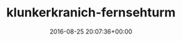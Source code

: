 ---
title:		"klunkerkranich-fernsehturm"
type:		"photos"
mediatype:		"upload"
description:		"TBC"
date:		"2016-08-25 20:07:36+00:00"
album:		"city"
filename:		"klunkerkranich-fernsehturm.md"
series:		""
cl_public_id:		"city/klunkerkranich-fernsehturm"
cl_version:		1497000318
format:		"tiff"
bytes:		1506160
width:		810
height:		1440
colours:
- "#DFEBF0"
- "#F7E8D9"
- "#F5F6F1"
- "#F1F5F3"
- "#131C22"
- "#11151D"
- "#392825"
- "#786563"
- "#332C2B"
- "#2D2B30"
- "#684848"
- "#2E3533"
- "#717D84"
- "#6A6F7B"
- "#6C5248"
- "#4C6577"
- "#546680"
- "#775628"
- "#809ABC"
- "#030E16"
exposure_mode:		"Auto"
program:		"Aperture-priority AE"
aperture:		"8.0"
focal_length:		"70.0 mm"
iso:		"640"
shutter_speed:		"1/200"
metering:		"Multi-segment"
flash:		"Off, Did not fire"
white_balance:		"Custom"
colour_temp:		"5000"
has_crop:		"true"
orientation:		"Horizontal (normal)"
camera_model:		"NIKON D800"
lens_info:		"24-70mm f/2.8"
artist:		"No artist info"
x_resolution:		"300"
y_resolution:		"300"
---